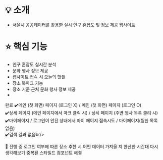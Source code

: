 # 💡 소개

- 서울시 공공데이터를 활용한 실시 인구 혼잡도 및 정보 제공 웹사이트

# ⭐️ 핵심 기능
- 인구 혼잡도 실시간 분석
- 문화 행사 정보 제공
- 웹사이트 접속 시 오늘의 핫플
- 장소 북마크 기능
- 장소 기준 근처 문화 행사 정보 제공
- 
완료
✔️메인 (첫 화면) 페이지 (로그인 X) /  메인 (첫 화면) 페이지 (로그인 O) <br/>
✔️상세 페이지 (메인 페이지에서 마크 클릭 시) / 상세 페이지 (주변 행사 목록 클리 시) <br/>
✔️마이페이지 / 로그인이 안된 상태에서 마이 페이지 접속시도 / 마이페이지(찜한 목록 없음)<br/>
✔️검색 결과 없음br/><br/>


📌 진행 중
로그인 여부에 따른 장소 추천 시 어떤 데이터 가져올 지
한산한 시간대 다시 생각해보기 
중복된 스타일드 컴포넌트 해결







<br/>
